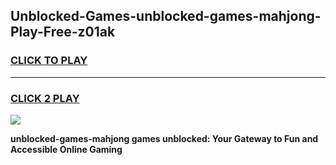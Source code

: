
## Unblocked-Games-unblocked-games-mahjong-Play-Free-z01ak
<h3>
<a href="https://premium76.site?title=unblocked-games-mahjong&ref=10A">CLICK TO PLAY</a></h3>
<hr>

<h3>
<a href="https://premium76.site?title=unblocked-games-mahjong&ref=10A">CLICK 2 PLAY</a>
  
</h3>

<a href="https://premium76.site?title=unblocked-games-mahjong&ref=10A"><img src="https://clearcache.store/games.png"></a>


**unblocked-games-mahjong games unblocked: Your Gateway to Fun and Accessible Online Gaming**
